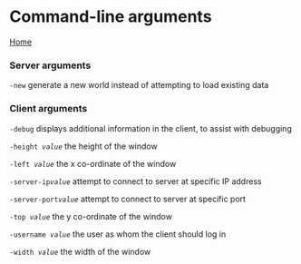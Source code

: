 # Command-line arguments
[Home](index.md)

### Server arguments

`-new` generate a new world instead of attempting to load existing data

### Client arguments

`-debug` displays additional information in the client, to assist with debugging

`-height `*`value`* the height of the window

`-left `*`value`* the x co-ordinate of the window

`-server-ip`*`value`* attempt to connect to server at specific IP address

`-server-port`*`value`* attempt to connect to server at specific port

`-top `*`value`* the y co-ordinate of the window

`-username `*`value`* the user as whom the client should log in

`-width `*`value`* the width of the window
